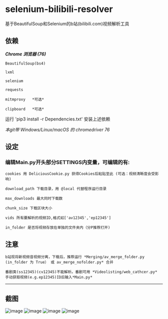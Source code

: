 <!--
 * @Author: greats3an
 * @Date: 2019-09-01 10:50:49
 * @LastEditors: greats3an
 * @LastEditTime: 2019-09-01 10:52:40
 * @Description: file content
 -->
# selenium-bilibili-resolver
基于BeautifulSoup和Selenium的b站(bilibili.com)视频解析工具

## 依赖
***Chrome 浏览器 (76)***

    BeautifulSoup(bs4)

    lxml

    selenium

    requests

    mitmproxy   *可选*

    clipboard   *可选*

运行 'pip3 install -r Dependencies.txt' 安装上述依赖

*本git带 Windows/Linux/macOS 的 chromedriver 76*


## 设定
### 编辑Main.py开头部分SETTINGS内变量，可编辑的有:
    cookies 用 DeliciousCookie.py 获得Cookies后粘贴至此 (可选：视频清晰度会受影响)

    download_path 下载目录，用 @local 代替程序运行目录
    
    max_downloads 最大同时下载数

    chunk_size 下载区块大小

    vids 所有要解析的视频ID,格式如['av12345','ep12345']

    in_folder 是否将视频存放在单独的文件夹内（分P推荐打开)


## 注意
    b站现将新视频音视频分离，下载后，推荐运行 *Merging/av_merge_folder.py (in_folder 为 True） 或 av_merge_nofolder.py* 合并 
    
    番剧类(ss12345)(cv12345)不能解析。番剧可用 *Videolisting/web_cathcer.py* 手动获取视频(e.g.ep12345)ID后输入*Main.py*

---
## 截图
![image](https://github.com/greats3an/selenium-bilibili-resolver/blob/master/Screenshots/Screenshot_1.png)
![image](https://github.com/greats3an/selenium-bilibili-resolver/blob/master/Screenshots/Screenshot_2.png)
![image](https://github.com/greats3an/selenium-bilibili-resolver/blob/master/Screenshots/Screenshot_3.png)
![image](https://github.com/greats3an/selenium-bilibili-resolver/blob/master/Screenshots/Screenshot_4.png)
